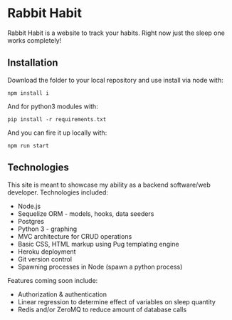 # Rabbit Habit

Rabbit Habit is a website to track your habits. Right now just the sleep one works completely!

## Installation

Download the folder to your local repository and use install via node with:

```
npm install i
```
And for python3 modules with:

```
pip install -r requirements.txt
```

And you can fire it up locally with:

```
npm run start
```

## Technologies
This site is meant to showcase my ability as a backend software/web developer. Technologies included:

* Node.js
* Sequelize ORM - models, hooks, data seeders
* Postgres 
* Python 3 - graphing
* MVC architecture for CRUD operations
* Basic CSS, HTML markup using Pug templating engine
* Heroku deployment
* Git version control
* Spawning processes in Node (spawn a python process)

Features coming soon include:

* Authorization & authentication
* Linear regression to determine effect of variables on sleep quantity
* Redis and/or ZeroMQ to reduce amount of database calls
